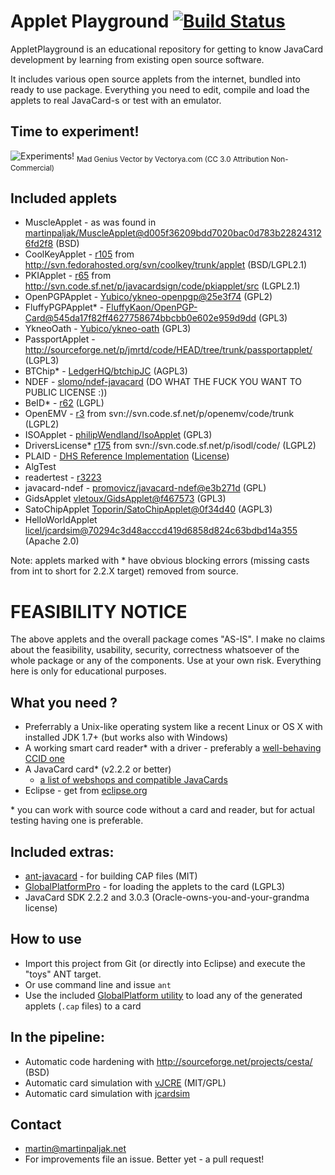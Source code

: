 # Applet Playground [![Build Status](https://travis-ci.org/martinpaljak/AppletPlayground.svg?branch=master)](https://travis-ci.org/martinpaljak/AppletPlayground)

AppletPlayground is an educational repository for getting to know JavaCard development by learning from existing open source software.

It includes various open source applets from the internet, bundled into ready to use package. Everything you need to edit, compile and load the applets to real JavaCard-s or test with an emulator.



## Time to experiment!
![Experiments!](http://www.freevector.com/site_media/preview_images/FreeVector-Evil-Doctor.jpg)
<sub>Mad Genius Vector by Vectorya.com (CC 3.0 Attribution Non-Commercial)</sub>

## Included applets
 * MuscleApplet - as was found in [martinpaljak/MuscleApplet@d005f36209bdd7020bac0d783b228243126fd2f8](https://github.com/martinpaljak/MuscleApplet/commit/d005f36209bdd7020bac0d783b228243126fd2f8) (BSD)
 * CoolKeyApplet - [r105](http://svn.fedorahosted.org/svn/coolkey/!svn/bc/105/trunk/applet/) from http://svn.fedorahosted.org/svn/coolkey/trunk/applet (BSD/LGPL2.1)
 * PKIApplet - [r65](http://svn.code.sf.net/p/javacardsign/code/!svn/bc/65/pkiapplet/src/) from http://svn.code.sf.net/p/javacardsign/code/pkiapplet/src (LGPL2.1)
 * OpenPGPApplet - [Yubico/ykneo-openpgp@25e3f74](https://github.com/Yubico/ykneo-openpgp) (GPL2)
 * FluffyPGPApplet* - [FluffyKaon/OpenPGP-Card@545da17f82ff4627758674bbcbb0e602e959d9dd](https://github.com/FluffyKaon/OpenPGP-Card/commit/545da17f82ff4627758674bbcbb0e602e959d9dd) (GPL3)
 * YkneoOath - [Yubico/ykneo-oath](https://github.com/Yubico/ykneo-oath/) (GPL3)
 * PassportApplet - http://sourceforge.net/p/jmrtd/code/HEAD/tree/trunk/passportapplet/ (LGPL3)
 * BTChip* - [LedgerHQ/btchipJC](https://github.com/LedgerHQ/btchipJC) (AGPL3)
 * NDEF - [slomo/ndef-javacard](https://github.com/slomo/ndef-javacard) (DO WHAT THE FUCK YOU WANT TO PUBLIC LICENSE :))
 * BeID* - [r62](https://code.google.com/p/eid-quick-key-toolset) (LGPL)
 * OpenEMV - [r3](svn://svn.code.sf.net/p/openemv/code/trunk) from svn://svn.code.sf.net/p/openemv/code/trunk (LGPL2)
 * ISOApplet - [philipWendland/IsoApplet](https://github.com/philipWendland/IsoApplet) (GPL3)
 * DriversLicense* [r175](svn://svn.code.sf.net/p/isodl/code/) from svn://svn.code.sf.net/p/isodl/code/ (LGPL2)
 * PLAID - [DHS Reference Implementation](http://www.humanservices.gov.au/corporate/publications-and-resources/plaid/reference-implementation-dhs) ([License](http://www.humanservices.gov.au/corporate/publications-and-resources/plaid/licence-terms))
 * AlgTest
 * readertest - [r3223](https://anonscm.debian.org/viewvc/pcsclite/trunk/HandlerTest/JavaCard/src/org/debian/alioth/pcsclite/readertest/readertest.java?view=markup&pathrev=3223)
 * javacard-ndef - [promovicz/javacard-ndef@e3b271d](https://github.com/promovicz/javacard-ndef) (GPL)
 * GidsApplet [vletoux/GidsApplet@f467573](https://github.com/vletoux/GidsApplet) (GPL3)
 * SatoChipApplet [Toporin/SatoChipApplet@0f34d40](https://github.com/Toporin/SatoChipApplet) (AGPL3)
 * HelloWorldApplet [licel/jcardsim@70294c3d48acccd419d6858d824c63bdbd14a355](https://github.com/licel/jcardsim/blob/70294c3d48acccd419d6858d824c63bdbd14a355/src/main/java/com/licel/jcardsim/samples/HelloWorldApplet.java) (Apache 2.0)

Note: applets marked with * have obvious blocking errors (missing casts from int to short for 2.2.X target) removed from source.

# FEASIBILITY NOTICE
The above applets and the overall package comes "AS-IS". I make no claims about the feasibility, usability, security, correctness whatsoever of the whole package or any of the components. Use at your own risk. Everything here is only for educational purposes.

## What you need ?
 * Preferrably a Unix-like operating system like a recent Linux or OS X with installed JDK 1.7+ (but works also with Windows)
 * A working smart card reader* with a driver - preferably a [well-behaving CCID one](http://pcsclite.alioth.debian.org/ccid/section.html)
 * A JavaCard card* (v2.2.2 or better)
   * [a list of webshops and compatible JavaCards](https://github.com/martinpaljak/GlobalPlatform/wiki/TestedCards)
 * Eclipse - get from [eclipse.org](http://eclipse.org/downloads/)

\* you can work with source code without a card and reader, but for actual testing having one is preferable.

## Included extras:
 * [ant-javacard](https://github.com/martinpaljak/ant-javacard) - for building CAP files (MIT)
 * [GlobalPlatformPro](https://github.com/martinpaljak/GlobalPlatformPro) - for loading the applets to the card (LGPL3)
 * JavaCard SDK 2.2.2 and 3.0.3 (Oracle-owns-you-and-your-grandma license)

## How to use
 * Import this project from Git (or directly into Eclipse) and execute the "toys" ANT target.
 * Or use command line and issue `ant`
 * Use the included [GlobalPlatform utility](https://github.com/martinpaljak/GlobalPlatform#usage) to load any of the generated applets (```.cap``` files) to a card

## In the pipeline:
 * Automatic code hardening with http://sourceforge.net/projects/cesta/ (BSD)
 * Automatic card simulation with [vJCRE](https://github.com/martinpaljak/vJCRE#import-projavacardvre) (MIT/GPL)
 * Automatic card simulation with [jcardsim](http://jcardsim.org)

## Contact
 * martin@martinpaljak.net
 * For improvements file an issue. Better yet - a pull request!
